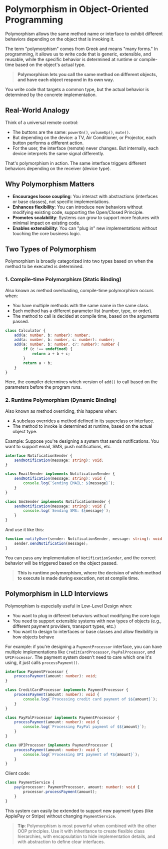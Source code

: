 # Polymorphism in Object-Oriented Programming

Polymorphism allows the same method name or interface to exhibit different behaviors depending on the object that is invoking it.

The term "polymorphism" comes from Greek and means "many forms." In programming, it allows us to write code that is generic, extensible, and reusable, while the specific behavior is determined at runtime or compile-time based on the object's actual type.

> **Polymorphism lets you call the same method on different objects, and have each object respond in its own way.**

You write code that targets a common type, but the actual behavior is determined by the concrete implementation.

## Real-World Analogy

Think of a universal remote control:

* The buttons are the same: `powerOn()`, `volumeUp()`, `mute()`.
* But depending on the device: a TV, Air Conditioner, or Projector, each button performs a different action.
* For the user, the interface (remote) never changes. But internally, each device interprets the same signal differently.

That's polymorphism in action. The same interface triggers different behaviors depending on the receiver (device type).

## Why Polymorphism Matters

* **Encourages loose coupling**: You interact with abstractions (interfaces or base classes), not specific implementations.
* **Enhances flexibility**: You can introduce new behaviors without modifying existing code, supporting the Open/Closed Principle.
* **Promotes scalability**: Systems can grow to support more features with minimal impact on existing code.
* **Enables extensibility**: You can "plug in" new implementations without touching the core business logic.

## Two Types of Polymorphism

Polymorphism is broadly categorized into two types based on when the method to be executed is determined.

### 1. Compile-time Polymorphism (Static Binding)

Also known as method overloading, compile-time polymorphism occurs when:

* You have multiple methods with the same name in the same class.
* Each method has a different parameter list (number, type, or order).
* The method to call is decided at compile time, based on the arguments passed.

```typescript
class Calculator {
    add(a: number, b: number): number;
    add(a: number, b: number, c: number): number;
    add(a: number, b: number, c?: number): number {
        if (c !== undefined) {
            return a + b + c;
        }
        return a + b;
    }
}
```

Here, the compiler determines which version of `add()` to call based on the parameters before the program runs.

### 2. Runtime Polymorphism (Dynamic Binding)

Also known as method overriding, this happens when:

* A subclass overrides a method defined in its superclass or interface.
* The method to invoke is determined at runtime, based on the actual object type.

Example:
Suppose you're designing a system that sends notifications. You want to support email, SMS, push notifications, etc.

```typescript
interface NotificationSender {
    sendNotification(message: string): void;
}

class EmailSender implements NotificationSender {
    sendNotification(message: string): void {
        console.log(`Sending EMAIL: ${message}`);
    }
}

class SmsSender implements NotificationSender {
    sendNotification(message: string): void {
        console.log(`Sending SMS: ${message}`);
    }
}
```

And use it like this:

```typescript
function notifyUser(sender: NotificationSender, message: string): void {
    sender.sendNotification(message);
}
```

You can pass any implementation of `NotificationSender`, and the correct behavior will be triggered based on the object passed.

> **This is runtime polymorphism, where the decision of which method to execute is made during execution, not at compile time.**

## Polymorphism in LLD Interviews

Polymorphism is especially useful in Low-Level Design when:

* You want to plug in different behaviors without modifying the core logic
* You need to support extensible systems with new types of objects (e.g., different payment providers, transport types, etc.)
* You want to design to interfaces or base classes and allow flexibility in how objects behave

For example: if you're designing a `PaymentProcessor` interface, you can have multiple implementations like `CreditCardProcessor`, `PayPalProcessor`, and `UPIProcessor`. The payment system doesn't need to care which one it's using, it just calls `processPayment()`.

```typescript
interface PaymentProcessor {
    processPayment(amount: number): void;
}

class CreditCardProcessor implements PaymentProcessor {
    processPayment(amount: number): void {
        console.log(`Processing credit card payment of $${amount}`);
    }
}

class PayPalProcessor implements PaymentProcessor {
    processPayment(amount: number): void {
        console.log(`Processing PayPal payment of $${amount}`);
    }
}

class UPIProcessor implements PaymentProcessor {
    processPayment(amount: number): void {
        console.log(`Processing UPI payment of ₹${amount}`);
    }
}
```

Client code:

```typescript
class PaymentService {
    pay(processor: PaymentProcessor, amount: number): void {
        processor.processPayment(amount);
    }
}
```

This system can easily be extended to support new payment types (like ApplePay or Stripe) without changing `PaymentService`.

> **Tip**: Polymorphism is most powerful when combined with the other OOP principles. Use it with inheritance to create flexible class hierarchies, with encapsulation to hide implementation details, and with abstraction to define clear interfaces.
